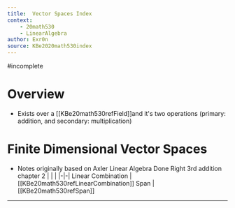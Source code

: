 ```yaml
---
title:  Vector Spaces Index
context:
	- 20math530
	- LinearAlgebra 
author: Exr0n
source: KBe2020math530index
---
```


#incomplete

# Overview
- Exists over a [[KBe20math530refField]]and it's two operations (primary: addition, and secondary: multiplication)

# Finite Dimensional Vector Spaces
- Notes originally based on Axler Linear Algebra Done Right 3rd addition chapter 2
| | |
|-|-|
Linear Combination | [[KBe20math530refLinearCombination]]
Span | [[KBe20math530refSpan]]

---
